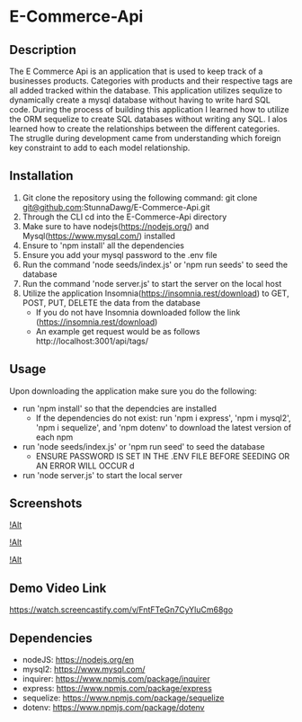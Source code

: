 # E-Commerce-Api

## Description 
The E Commerce Api is an application that is used to keep track of a businesses products. Categories with products and their respective tags are all added tracked within the database. This application utilizes sequlize to dynamically create a mysql database without having to write hard SQL code. During the process of building this application I learned how to utilize the ORM sequelize to create SQL databases without writing any SQL. I alos learned how to create the relationships between the different categories. The struglle during development came from understanding which foreign key constraint to add to each model relationship. 

## Installation

1. Git clone the repository using the following command: git clone git@github.com:StunnaDawg/E-Commerce-Api.git
2. Through the CLI cd into the E-Commerce-Api directory
4. Make sure to have nodejs(https://nodejs.org/) and Mysql(https://www.mysql.com/) installed
3. Ensure to 'npm install' all the dependencies
4. Ensure you add your mysql password to the .env file 
5. Run the command 'node seeds/index.js' or 'npm run seeds' to seed the database
6. Run the command 'node server.js' to start the server on the local host
7. Utilize the application Insomnia(https://insomnia.rest/download) to GET, POST, PUT, DELETE the data from the database
    - If you do not have Insomnia downloaded follow the link (https://insomnia.rest/download)
    - An example get request would be as follows http://localhost:3001/api/tags/

## Usage

Upon downloading the application make sure you do the following:
- run 'npm install' so that the dependcies are installed
  - If the dependencies do not exist: run 'npm i express', 'npm i mysql2', 'npm i sequelize', and 'npm dotenv' to download the latest version of each npm
- run 'node seeds/index.js' or 'npm run seed' to seed the database
    - ENSURE PASSWORD IS SET IN THE .ENV FILE BEFORE SEEDING OR AN ERROR WILL OCCUR d
- run 'node server.js' to start the local server

## Screenshots

[!Alt](./Develop/images/Screenshot%202023-04-19%20at%202.27.21%20PM.png)

[!Alt](./Develop/images/Screenshot%202023-04-19%20at%202.25.51%20PM.png)

[!Alt](./Develop/images/Screenshot%202023-04-19%20at%202.24.56%20PM.png)

## Demo Video Link

https://watch.screencastify.com/v/FntFTeGn7CyYluCm68go

## Dependencies 

- nodeJS: https://nodejs.org/en
- mysql2: https://www.mysql.com/ 
- inquirer: https://www.npmjs.com/package/inquirer
- express: https://www.npmjs.com/package/express 
- sequelize: https://www.npmjs.com/package/sequelize
- dotenv: https://www.npmjs.com/package/dotenv 
